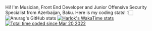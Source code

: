 Hi! I'm Musician, Front End Developer and Junior Offensive Security Specialist from Azerbaijan, Baku. Here is my coding stats! 👇🏻 <br/>
![Anurag's GitHub stats](https://github-readme-stats.vercel.app/api?username=agakhansr&show_icons=true&theme=radical)
[![Harlok's WakaTime stats](https://github-readme-stats.vercel.app/api/wakatime?username=agakhan)](https://github.com/anuraghazra/github-readme-stats)<br/>
<a href="https://wakatime.com/@adf1a76e-d1ca-41d0-aa8c-f599c1c1897c"><img src="https://wakatime.com/badge/user/adf1a76e-d1ca-41d0-aa8c-f599c1c1897c.svg" alt="Total time coded since Mar 20 2022" /></a>
